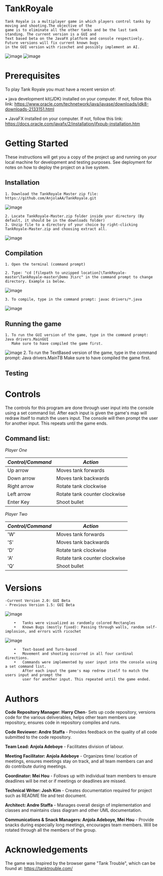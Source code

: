# TankRoyale
    Tank Royale is a multiplayer game in which players control tanks by moving and shooting.The objective of the 
    game is to eliminate all the other tanks and be the last tank standing. The current version is a GUI and
    Text based beta on the JavaFX platform and console respectively. Future versions will fix current known bugs
    in the GUI version with ricochet and possibly implement an AI.
 
  ![image](https://user-images.githubusercontent.com/45050947/55135240-bb85ec00-50f0-11e9-845f-a72cedeb0f32.png)
  ![image](https://user-images.githubusercontent.com/45050947/55135320-f38d2f00-50f0-11e9-8332-f0cfdc7086d1.png)
# Prerequisites
To play Tank Royale you must have a recent version of:

•	java development kit(JDK) installed on your computer. If not, follow this link: 
https://www.oracle.com/technetwork/java/javase/downloads/jdk8-downloads-2133151.html

•	JavaFX installed on your computer. If not, follow this link:  
https://docs.oracle.com/javafx/2/installation/jfxpub-installation.htm


# Getting Started 
  These instructions will get you a copy of the project up and running on your local machine for development and testing purposes. See deployment for notes on how to deploy the project on a live system.
  
  ## Installation 
    1. Download the TankRoyale Master zip file: https://github.com/AnjolaAA/TankRoyale.git
   ![image](https://user-images.githubusercontent.com/45050947/53202462-c0ccb400-35e3-11e9-87d7-69156973d394.png)
    
    2. Locate TankRoyale-Master.zip folder inside your directory (By default, it should be in the downloads folder)
    3. Unzip file to a directory of your choice by right-clicking TankRoyale-Master.zip and choosing extract all. 
   ![image](https://user-images.githubusercontent.com/45050947/53202374-83682680-35e3-11e9-9983-e4843f387164.png)
    
  ## Compilation
    1. Open the terminal (command prompt) 
    
    2. Type: "cd [filepath to unzipped location]\TankRoyale-master\TankRoyale-master\Demo 3\src" in the command prompt to change    
    directory. Example is below.     
   ![image](https://user-images.githubusercontent.com/45050947/55134671-13bbee80-50ef-11e9-8feb-4f72efdd2eb5.png)
   
    3. To compile, type in the command prompt: javac drivers/*.java
   ![image](https://user-images.githubusercontent.com/45050947/55134686-1e768380-50ef-11e9-89c3-67448bc68577.png)
   
   ## Running the game
    1. To run the GUI version of the game, type in the command prompt: Java drivers.MainGUI
       Make sure to have compiled the game first.
   ![image](https://user-images.githubusercontent.com/45050947/55134699-28988200-50ef-11e9-940e-3151798ecb00.png)
    2. To run the TextBased version of the game, type in the command prompt: Java drivers.MainTB
       Make sure to have compiled the game first.
   
   ## Testing

# Controls
  The controls for this program are done through user input into the console using a set command list. After each input is given the game's map will redraw itself to match the users input. The console will then prompt the user for another input. This repeats until the game ends.
  
  ## Command list:
  _Player One_
  
  _Control/Command_     | _Action_         
  --------------------- | -------------
  Up arrow              | Moves tank forwards
  Down arrow            | Moves tank backwards
  Right arrow           | Rotate tank clockwise
  Left arrow            | Rotate tank counter clockwise
  Enter Key             | Shoot bullet
  
  _Player Two_
  
  _Control/Command_     | _Action_         
  --------------------- | -------------
  'W'                   | Moves tank forwards
  'S'                   | Moves tank backwards
  'D'                   | Rotate tank clockwise
  'A'                   | Rotate tank counter clockwise
  'Q'                   | Shoot bullet
  

 # Versions
    -Current Version 2.0: GUI Beta
    - Previous Version 1.5: GUI Beta
   ![image](https://user-images.githubusercontent.com/45050947/55134763-541b6c80-50ef-11e9-9b9d-a9a0338e3c0f.png)
   
        • 	Tanks were visualized as randomly colored Rectangles
        •   Known Bugs (mostly fixed): Passing through walls, random self-implosion, and errors with ricochet

   ![image](https://user-images.githubusercontent.com/45050947/54311996-6ba91000-459b-11e9-9d59-e9c1c916af54.png)
   
        •   Text-based and Turn-based
        •	Movement and shooting occurred in all four cardinal directions. 
        •	Commands were implemented by user input into the console using a set command list. 
            After each input the game's map redrew itself to match the users input and prompt the 
            user for another input. This repeated until the game ended.       
            

    
# Authors
**Code Repository Manager: Harry Chen**- Sets up code repository, versions code for the various deliverables, helps other team members use repository, ensures code in repository compiles and runs.

**Code Reviewer: Andre Staffa** - Provides feedback on the quality of all code submitted to the code repository. 

**Team Lead: Anjola Adeboye** - Facilitates division of labour.

**Meeting Facilitator: Anjola Adeboye** - Organizes time/ location of meetings, ensures meetings stay on track, and all team members can and do contribute during meetings.

**Coordinator: Mei Hou** - Follows up with individual team members to ensure deadlines will be met or if meetings or deadlines are missed.

**Technical Writer: Josh Kim** - Creates documentation required for project such as README file and test document. 

**Architect: Andre Staffa** - Manages overall design of implementation and classes and maintains class diagram and other UML documentation. 

**Communications & Snack Managers: Anjola Adeboye, Mei Hou** - Provide snacks during especially long meetings, encourages team members. Will be rotated through all the members of the group. 


# Acknowledgements
The game was Inspired by the browser game "Tank Trouble", which can be found at: https://tanktrouble.com/
